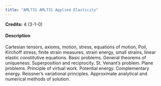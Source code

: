 ```yaml
---
title: "AML731 AML731 Applied Elasticity"
---
```

**Credits:** 4 (3-1-0)

#### Description
Cartesian tensors, axioms, motion, stress, equations of motion, Poil, Kirchoff stress, finite strain measures, strain energy, small strains, linear elastic constitutive equations. Basic problems. General theorems of uniqueness. Superposition and reciprocity. St. Venant’s problem. Plane problems. Principle of virtual work. Potential energy. Complementary energy. Reissner’s variational principles. Approximate analytical and numerical methods of solution.